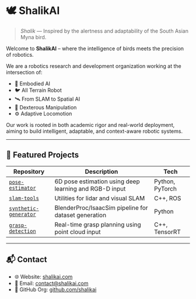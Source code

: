 # 🕊️ ShalikAI

> *Shalik* — Inspired by the alertness and adaptability of the South Asian Myna bird.

Welcome to **ShalikAI** – where the intelligence of birds meets the precision of robotics. 

We are a robotics research and development organization working at the intersection of:

- 🧠 Embodied AI
- 🐦 All Terrain Robot
- 🛰️ From SLAM to Spatial AI  
- 🤲 Dexterous Manipulation
- ⚙️ Adaptive Locomotion

Our work is rooted in both academic rigor and real-world deployment, aiming to build intelligent, adaptable, and context-aware robotic systems.

---

## 📂 Featured Projects

| Repository | Description | Tech |
|------------|-------------|------|
| [`pose-estimator`](https://github.com/your-org/pose-estimator) | 6D pose estimation using deep learning and RGB-D input | Python, PyTorch |
| [`slam-tools`](https://github.com/your-org/slam-tools) | Utilities for lidar and visual SLAM | C++, ROS |
| [`synthetic-generator`](https://github.com/your-org/synthetic-generator) | BlenderProc/IsaacSim pipeline for dataset generation | Python |
| [`grasp-detection`](https://github.com/your-org/grasp-detection) | Real-time grasp planning using point cloud input | C++, TensorRT |

---

## 📬 Contact

- 🌐 Website: [shalikai.com](https://shalikai.com)
- 📧 Email: contact@shalikai.com
- 🧠 GitHub Org: [github.com/shalikai](https://github.com/shalikai)

